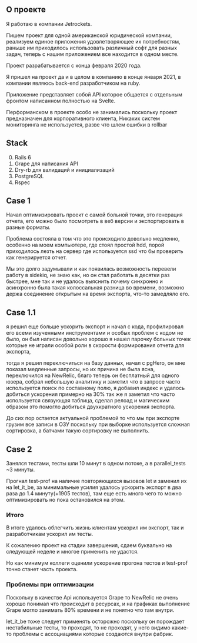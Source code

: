 ## О проекте

Я работаю в компании Jetrockets.

Пишем проект для одной американской юридической компании, реализуем единое приложения удовлетворяющее  их потребностям, раньше им приходилось использовать различный софт для разных задач, теперь с нашим приложением все находится в одном месте.

Проект разрабатывается с конца февраля 2020 года.

Я пришел на проект да и в целом в компанию в конце января 2021, в компании являюсь back-end разработчиком на ruby.

Приложение представляет собой API которое общается с отдельным фронтом написанном полностью на Svelte.

Перформанском в проекте особо не занимались поскольку проект предназначен для корпоративного клиента,
Никаких систем мониторинга не используется, разве что шлем ошибки в rollbar

## Stack
0. Rails 6
1. Grape для написания API
2. Dry-rb для валидаций и инициализаций 
3. PostgreSQL
4. Rspec

## Case 1

Начал оптимизировать проект с самой больной точки, это генерация отчета, его можно было посмотреть в веб версии и экспортировать в разные форматы.

Проблема состояла в том что это происходило довольно медленно, особенно на моем компьютере, где стоял простой hdd,
порой приходилось лезть на сервер где используется ssd что бы проверить как генерируется отчет.

Мы это долго задумывали и как появилась возможность перевели работу в sidekiq, не знаю как, но  он стал работать в десятки раз быстрее, мне так и не удалось выяснить почему синхронно и асинхронно была такая колоссальная разница во времени, возможно держа соединение открытым на время экспорта, что-то замедляло его.

## Case 1.1

я решил еще больше ускорить экспорт и начал с кода, профилировал его всеми изученными инструментами и особых проблем с кодом не было, он был написан довольно хорошо я нашел парочку больных точек которые не играли особой роли в скорости формирования отчета для экспорта,

тогда я решил переключиться на базу данных, начал с pgHero, он мне показал медленные запросы, но их причина не была ясна, переключился на NewRelic, благо теперь он бесплатный для одного юзера, собрал небольшую аналитику и заметил что в запросе часто используется поиск по составному полю, я добавил индекс и удалось добиться ускорения примерно на 30%
так же я заметил что часто используется связующая таблица, сделал релоад и магическим образом это помогло добиться двухкратного ускорения экспорта.

До сих пор остается актуальной проблемой то что мы при экспорте грузим все записи в ОЗУ поскольку при выборке используется сложная сортировка, а батчами такую сортировку не выполнить.


## Case 2 

Занялся тестами, тесты шли 10 минут в одном потоке, а в parallel_tests ~3 минуты.

Прогнал  test-prof на наличие повторяющихся вызовов let и заменил их на let_it_be, за минимальные усилия удалось ускорить экспорт в два раза до 1.4 минуту(+1905 тестов), там еще есть много чего то можно оптимизировать но пока остановился на этом.

### Итого

В итоге удалось облегчить жизнь клиентам ускорил им экспорт, так и разработчикам ускорил им тесты.

К сожалению проект на стадии завершения, сдаем буквально на следующей неделе и многое применить не удастся.

Но как минимум коллеги оценили ускорение прогона тестов и test-prof точно станет часть проекта.

### Проблемы при оптимизации

Поскольку в качестве Api используется Grape то NewRelic не очень хорошо понимал что происходит в ресурсах, и на графиках выполнение Grape могло занимать 80% времени и не понятно что там внутри.

let_it_be тоже следует применять осторожно поскольку он порождает нестабильные тесты, то проходят, то не проходят, у него видимо какие-то проблемы с ассоциациями которые создаются внутри фабрик.











